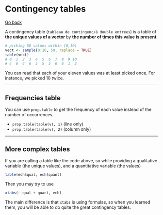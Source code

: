 # Contingency tables

[Go back](../../index.md)

A contingency table (`tableau de contingenc/à double entrées`) is a table of **the unique values of a vector** by **the number of times this value is present**.

```r
# picking 50 values within [0,10]
vect <- sample(0:10, 50, replace = TRUE)
table(vect)
# 0  1  2  3  4  5  6  7  8  9 10
# 4  6  4  6  5  5  5  6  6  1  2
```

You can read that each of your eleven values was at least picked once. For instance, we picked $10$ twice.

<hr class="sl">

## Frequencies table

You can use `prop.table` to get the frequency of each value instead of the number of occurrences.

* `prop.table(table(v), 1)` (line only)
* `prop.table(table(v), 2)` (column only)

<hr class="sr">

## More complex tables

If you are calling a table like the code above, so while providing a qualitative variable (the unique values), and a quantitative variable (the values)

```r
table(ech$qual, ech$quant)
```

Then you may try to use

```r
xtabs(~ qual + quant, ech)
```

The main difference is that `xtabs` is using formulas, so when you learned them, you will be able to do quite the great contingency tables.